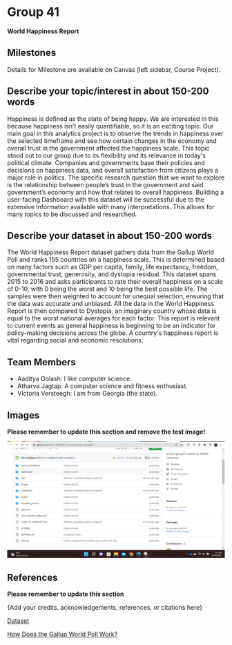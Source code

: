 # Group 41

**World Happiness Report**

## Milestones

Details for Milestone are available on Canvas (left sidebar, Course Project).

## Describe your topic/interest in about 150-200 words

Happiness is defined as the state of being happy. We are interested in this because happiness isn’t easily quantifiable, so it is an exciting topic. Our main goal in this analytics project is to observe the trends in happiness over the selected timeframe and see how certain changes in the economy and overall trust in the government affected the happiness scale. This topic stood out to our group due to its flexibility and its relevance in today's political climate. Companies and governments base their policies and decisions on happiness data, and overall satisfaction from citizens plays a major role in politics. The specific research question that we want to explore is the relationship between people’s trust in the government and said government’s economy and how that relates to overall happiness. Building a user-facing Dashboard with this dataset will be successful due to the extensive information available with many interpretations. This allows for many topics to be discussed and researched.

## Describe your dataset in about 150-200 words

The World Happiness Report dataset gathers data from the Gallup World Poll and ranks 155 countries on a happiness scale. This is determined based on many factors such as GDP per capita, family, life expectancy, freedom, governmental trust, generosity, and dystopia residual. This dataset spans 2015 to 2016 and asks participants to rate their overall happiness on a scale of 0-10, with 0 being the worst and 10 being the best possible life. The samples were then weighted to account for unequal selection, ensuring that the data was accurate and unbiased. All the data in the World Happiness Report is then compared to Dystopia, an imaginary country whose data is equal to the worst national averages for each factor. This report is relevant to current events as general happiness is beginning to be an indicator for policy-making decisions across the globe. A country's happiness report is vital regarding social and economic resolutions. 

## Team Members

- Aaditya Golash: I like computer science.
- Atharva Jagtap: A computer science and fitness enthusiast.
- Victoria Versteegh: I am from Georgia (the state).

## Images

**Please remember to update this section and remove the test image!**

![repo](images/repo.png)

## References

**Please remember to update this section**

{Add your credits, acknowledgements, references, or citations here}

[Dataset](https://www.kaggle.com/datasets/unsdsn/world-happiness)

[How Does the Gallup World Poll Work?](https://www.gallup.com/178667/gallup-world-poll-work.aspx)
